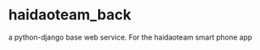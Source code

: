 haidaoteam_back
===============

a python-django base web service. For the haidaoteam smart phone app

